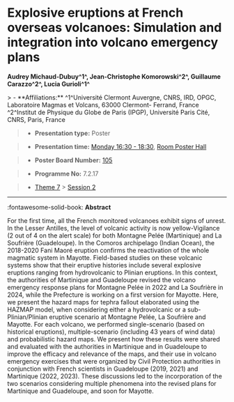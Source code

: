 # Explosive eruptions at French overseas volcanoes: Simulation and integration into volcano emergency plans

**Audrey Michaud-Dubuy^1^, Jean-Christophe Komorowski^2^, Guillaume Carazzo^2^, Lucia Gurioli^1^**

<!-- more -->> - **Affiliations:** ^1^Université Clermont Auvergne, CNRS, IRD, OPGC, Laboratoire Magmas et Volcans, 63000 Clermont- Ferrand, France ^2^Institut de Physique du Globe de Paris (IPGP), Université Paris Cité, CNRS, Paris, France

> - **Presentation type:** Poster

> - **Presentation time:** [Monday 16:30 - 18:30](../sessions_comparison.md#__tabbed_1_6), [Room Poster Hall](../maps_venue.md#__tabbed_1_1)

> - **Poster Board Number:** [105](../map_poster_boards.md#monday)

> - **Programme No:** 7.2.17

> - [Theme 7](../theme7.md) > [Session 2](../sessions/session-7-2.md)

--- 

:fontawesome-solid-book: **Abstract**

For the first time, all the French monitored volcanoes exhibit signs of unrest. In the Lesser Antilles, the level of volcanic activity is now yellow-Vigilance (2 out of 4 on the alert scale) for both Montagne Pelée (Martinique) and La Soufrière (Guadeloupe). In the Comoros archipelago (Indian Ocean), the 2018-2020 Fani Maoré eruption confirms the reactivation of the whole magmatic system in Mayotte. Field-based studies on these volcanic systems show that their eruptive histories include several explosive eruptions ranging from hydrovolcanic to Plinian eruptions.
In this context, the authorities of Martinique and Guadeloupe revised the volcano emergency response plans for Montagne Pelée in 2022 and La Soufrière in 2024, while the Prefecture is working on a first version for Mayotte. Here, we present the hazard maps for tephra fallout elaborated using the HAZMAP model, when considering either a hydrovolcanic or a sub-Plinian/Plinian eruptive scenario at Montagne Pelée, La Soufrière and Mayotte. For each volcano, we performed single-scenario (based on historical eruptions), multiple-scenario (including 43 years of wind data) and probabilistic hazard maps. We present how these results were shared and evaluated with the authorities in Martinique and in Guadeloupe to improve the efficacy and relevance of the maps, and their use in volcano emergency exercises that were organized by Civil Protection authorities in conjunction with French scientists in Guadeloupe (2019, 2021) and Martinique (2022, 2023). These discussions led to the incorporation of the two scenarios considering multiple phenomena into the revised plans for Martinique and Guadeloupe, and soon for Mayotte.


